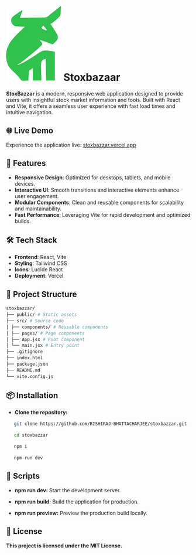 # <img src="./public/bull-stox.png" width="150" alt="StoxBazzar Logo" /> Stoxbazaar

**StoxBazzar** is a modern, responsive web application designed to provide users with insightful stock market information and tools. Built with React and Vite, it offers a seamless user experience with fast load times and intuitive navigation.

## 🌐 Live Demo

Experience the application live: [stoxbazzar.vercel.app](https://stoxbazzar.vercel.app)

## 🚀 Features

- **Responsive Design**: Optimized for desktops, tablets, and mobile devices.
- **Interactive UI**: Smooth transitions and interactive elements enhance user engagement.
- **Modular Components**: Clean and reusable components for scalability and maintainability.
- **Fast Performance**: Leveraging Vite for rapid development and optimized builds.

## 🛠️ Tech Stack

- **Frontend**: React, Vite
- **Styling**: Tailwind CSS
- **Icons**: Lucide React
- **Deployment**: Vercel

## 📁 Project Structure
```bash
stoxbazzar/
├── public/ # Static assets
├── src/ # Source code
│ ├── components/ # Reusable components
│ ├── pages/ # Page components
│ ├── App.jsx # Root component
│ └── main.jsx # Entry point
├── .gitignore
├── index.html
├── package.json
├── README.md
└── vite.config.js
```

## 📦 Installation

- **Clone the repository:**

```bash
   git clone https://github.com/RISHIRAJ-BHATTACHARJEE/stoxbazzar.git
```
```bash
   cd stoxbazzar
```
```bash
   npm i
```
```bash
   npm run dev 
```

## 🧪 Scripts
- **npm run dev:** Start the development server.

- **npm run build:** Build the application for production.

- **npm run preview:** Preview the production build locally.

## 📄 License

**This project is licensed under the MIT License.**